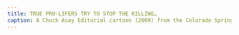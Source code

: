 ```yaml
---
title: TRUE PRO-LIFERS TRY TO STOP THE KILLING…
caption: A Chuck Asay Editorial cartoon (2009) from the Colorado Springs Gazette Telegraph is captioned, "True pro-lifers try to stop the killing..." Panel 1. ...THIS way (Through ballot box, logic, prayer, medical facts, art, theology, debate, etc.) Panel 2. ...NOT like this... a bullet box and an abortion doctor target. This is in reference to the violence against doctors who perform abortion procedures, including Dr. George Tiller in Kansas, 2009. Dr. Tiller was one of the most prominent, outspoken pro-choice doctors and activists of his time. Courtesy of the Colorado Springs Gazette Telegraph.
---
```

